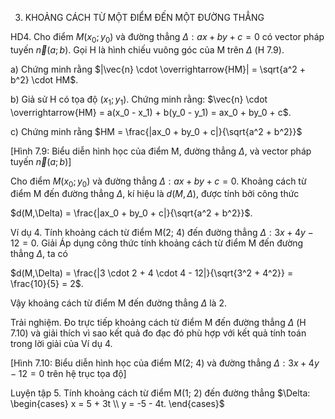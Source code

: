 3. KHOẢNG CÁCH TỪ MỘT ĐIỂM ĐẾN MỘT ĐƯỜNG THẲNG

HD4. Cho điểm $M(x_0; y_0)$ và đường thẳng $\Delta : ax + by + c = 0$ có vector pháp tuyến $\vec{n}(a; b)$.
Gọi H là hình chiếu vuông góc của M trên $\Delta$ (H 7.9).

a) Chứng minh rằng $|\vec{n} \cdot \overrightarrow{HM}| = \sqrt{a^2 + b^2} \cdot HM$.

b) Giả sử H có tọa độ $(x_1; y_1)$. Chứng minh rằng:
$\vec{n} \cdot \overrightarrow{HM} = a(x_0 - x_1) + b(y_0 - y_1) = ax_0 + by_0 + c$.

c) Chứng minh rằng $HM = \frac{|ax_0 + by_0 + c|}{\sqrt{a^2 + b^2}}$

[Hình 7.9: Biểu diễn hình học của điểm M, đường thẳng $\Delta$, và vector pháp tuyến $\vec{n}(a; b)$]

Cho điểm $M(x_0; y_0)$ và đường thẳng $\Delta: ax + by + c = 0$. Khoảng cách từ điểm M đến
đường thẳng $\Delta$, kí hiệu là $d(M,\Delta)$, được tính bởi công thức

$d(M,\Delta) = \frac{|ax_0 + by_0 + c|}{\sqrt{a^2 + b^2}}$.

Ví dụ 4. Tính khoảng cách từ điểm M(2; 4) đến đường thẳng $\Delta: 3x + 4y - 12 = 0$.
Giải
Áp dụng công thức tính khoảng cách từ điểm M đến đường thẳng $\Delta$, ta có

$d(M,\Delta) = \frac{|3 \cdot 2 + 4 \cdot 4 - 12|}{\sqrt{3^2 + 4^2}} = \frac{10}{5} = 2$.

Vậy khoảng cách từ điểm M đến đường thẳng $\Delta$ là 2.

Trải nghiệm. Đo trực tiếp khoảng cách từ điểm M đến đường thẳng $\Delta$ (H 7.10) và giải thích vì
sao kết quả đo đạc đó phù hợp với kết quả tính toán trong lời giải của Ví dụ 4.

[Hình 7.10: Biểu diễn hình học của điểm M(2; 4) và đường thẳng $\Delta: 3x + 4y - 12 = 0$ trên hệ trục tọa độ]

Luyện tập 5. Tính khoảng cách từ điểm M(1; 2) đến đường thẳng
$\Delta: \begin{cases} x = 5 + 3t \\ y = -5 - 4t. \end{cases}$